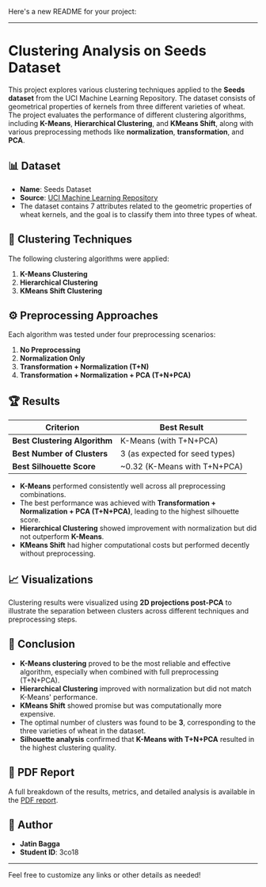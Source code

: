 Here's a new README for your project:

---

# Clustering Analysis on Seeds Dataset

This project explores various clustering techniques applied to the **Seeds dataset** from the UCI Machine Learning Repository. The dataset consists of geometrical properties of kernels from three different varieties of wheat. The project evaluates the performance of different clustering algorithms, including **K-Means**, **Hierarchical Clustering**, and **KMeans Shift**, along with various preprocessing methods like **normalization**, **transformation**, and **PCA**.

## 📊 Dataset

- **Name**: Seeds Dataset  
- **Source**: [UCI Machine Learning Repository](https://archive.ics.uci.edu/ml/datasets/seeds)  
- The dataset contains 7 attributes related to the geometric properties of wheat kernels, and the goal is to classify them into three types of wheat.

## 🧪 Clustering Techniques

The following clustering algorithms were applied:

1. **K-Means Clustering**  
2. **Hierarchical Clustering**  
3. **KMeans Shift Clustering**  

## ⚙️ Preprocessing Approaches

Each algorithm was tested under four preprocessing scenarios:

1. **No Preprocessing**  
2. **Normalization Only**  
3. **Transformation + Normalization (T+N)**  
4. **Transformation + Normalization + PCA (T+N+PCA)**

## 🏆 Results

| Criterion                | Best Result                             |
| ------------------------ | --------------------------------------- |
| **Best Clustering Algorithm** | K-Means (with T+N+PCA)               |
| **Best Number of Clusters**   | 3 (as expected for seed types)       |
| **Best Silhouette Score**    | ~0.32 (K-Means with T+N+PCA)         |

- **K-Means** performed consistently well across all preprocessing combinations.
- The best performance was achieved with **Transformation + Normalization + PCA (T+N+PCA)**, leading to the highest silhouette score.
- **Hierarchical Clustering** showed improvement with normalization but did not outperform **K-Means**.
- **KMeans Shift** had higher computational costs but performed decently without preprocessing.

## 📈 Visualizations

Clustering results were visualized using **2D projections post-PCA** to illustrate the separation between clusters across different techniques and preprocessing steps. 

## 🧠 Conclusion

- **K-Means clustering** proved to be the most reliable and effective algorithm, especially when combined with full preprocessing (T+N+PCA).
- **Hierarchical Clustering** improved with normalization but did not match K-Means' performance.
- **KMeans Shift** showed promise but was computationally more expensive.
- The optimal number of clusters was found to be **3**, corresponding to the three varieties of wheat in the dataset.
- **Silhouette analysis** confirmed that **K-Means with T+N+PCA** resulted in the highest clustering quality.

## 📄 PDF Report

A full breakdown of the results, metrics, and detailed analysis is available in the [PDF report](link).

## 👤 Author

- **Jatin Bagga**  
- **Student ID**: 3co18

---

Feel free to customize any links or other details as needed!
